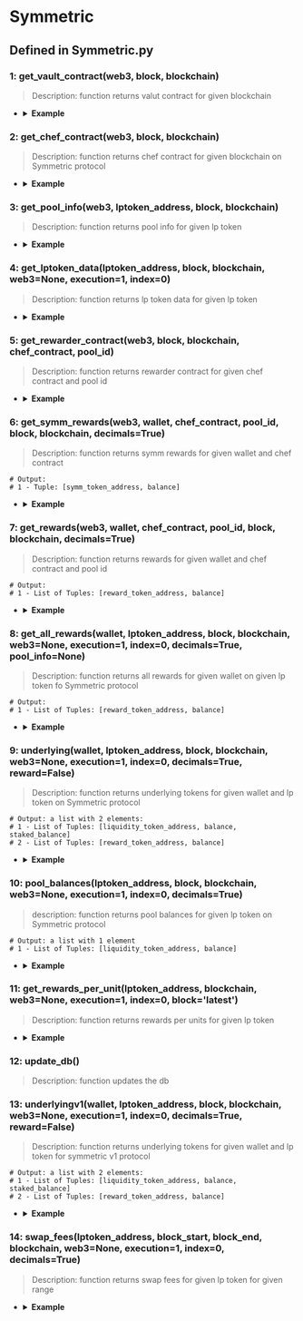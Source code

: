 # Symmetric

## Defined in Symmetric.py

### 1: get_vault_contract(web3, block, blockchain)

> Description: function returns valut contract for given blockchain


- <details><summary><b>Example</b></summary>

  ```

  from defyes import *

  from defyes.functions import *

  from defyes import Symmetric

  web3 = get_node(Chain.XDAI, 'latest', 0)

  f1 = Symmetric.get_vault_contract(web3, 'latest', Chain.XDAI)

  print(f1)


  ```

  ```
  output: <web3._utils.datatypes.Contract object at 0x7fa761bb27a0>

  ```
  </details>


### 2: get_chef_contract(web3, block, blockchain)

> Description: function returns chef contract for given blockchain on Symmetric protocol


- <details><summary><b>Example</b></summary>

  ```

  from defyes import *

  from defyes.functions import *

  from defyes import Symmetric

  web3 = get_node(Chain.XDAI, 'latest', 0)

  f2 = Symmetric.get_chef_contract(web3, 'latest', Chain.XDAI)

  print(f2)

  ```

  ```
  output: <web3._utils.datatypes.Contract object at 0x7fa9fbafe830>

  ```
  </details>


### 3: get_pool_info(web3, lptoken_address, block, blockchain)

> Description: function returns pool info for given lp token


- <details><summary><b>Example</b></summary>

  ```

  from defyes import *

  from defyes.functions import *

  from defyes import Symmetric

  web3 = get_node(Chain.XDAI, 'latest', 0)

  f3 = Symmetric.get_pool_info(web3, '0x8B78873717981F18C9B8EE67162028BD7479142b', 'latest', Chain.XDAI)

  print(f3)

  ```

  ```
  output: 
  {'chef_contract': <web3._utils.datatypes.Contract object at 0x7f560927a830>, 'pool_info': {'poolId': 0, 'allocPoint': 0}, 'totalAllocPoint': 98}

  ```
  </details>


### 4: get_lptoken_data(lptoken_address, block, blockchain, web3=None, execution=1, index=0)

> Description: function returns lp token data for given lp token

- <details><summary><b>Example</b></summary>

  ```

  from defyes import *

  from defyes.functions import *

  from defyes import Symmetric

  web3 = get_node(Chain.XDAI, 'latest', 0)

  f4 = Symmetric.get_lptoken_data('0x8B78873717981F18C9B8EE67162028BD7479142b', 'latest', Chain.XDAI)

  print(f4)

  ```

  ```
  output: 
  {'contract': <web3._utils.datatypes.Contract object at 0x7f1285a66740>, 'poolId': b'\x8bx\x877\x17\x98\x1f\x18\xc9\xb8\xeeg\x16 (\xbdty\x14+\x00\x02\x00\x00\x00\x00\x00\x00\x00\x00\x00\x00', 'decimals': 18, 'totalSupply': 612664746701529997}

  ```
  </details>


### 5: get_rewarder_contract(web3, block, blockchain, chef_contract, pool_id)

> Description: function returns rewarder contract for given chef contract and pool id

- <details><summary><b>Example</b></summary>

  ```

  from defyes import *

  from defyes.functions import *

  from defyes import Symmetric

  web3 = get_node(Chain.XDAI, 'latest', 0)

  f2 = Symmetric.get_chef_contract(web3, 'latest', Chain.XDAI)

  f5 = Symmetric.get_rewarder_contract(web3, 'latest', Chain.XDAI, f2, 0)

  print(f5)

  ```

  ```
  output: <web3._utils.datatypes.Contract object at 0x7f69a936aaa0>

  ```
  </details>


### 6: get_symm_rewards(web3, wallet, chef_contract, pool_id, block, blockchain, decimals=True)

> Description: function returns symm rewards for given wallet and chef contract

  ```
  # Output:
  # 1 - Tuple: [symm_token_address, balance]
  ```
- <details><summary><b>Example</b></summary>

  ```

  from defyes import *

  from defyes.functions import *

  from defyes import Symmetric

  web3 = get_node(Chain.XDAI, 'latest', 0)

  f2 = Symmetric.get_chef_contract(web3, 'latest', Chain.XDAI)

  f6 = Symmetric.get_symm_rewards(web3, '0x849D52316331967b6fF1198e5E32A0eB168D039d', f2, 0, 'latest', Chain.XDAI, 0)

  print(f6)

  ```

  ```
  output: 
  ['0xC45b3C1c24d5F54E7a2cF288ac668c74Dd507a84', 0.0]

  ```
  </details>


### 7: get_rewards(web3, wallet, chef_contract, pool_id, block, blockchain, decimals=True)

> Description: function returns rewards for given wallet and chef contract and pool id

  ```
  # Output:
  # 1 - List of Tuples: [reward_token_address, balance]
  ```
- <details><summary><b>Example</b></summary>

  ```

  from defyes import *

  from defyes.functions import *

  from defyes import Symmetric

  web3 = get_node(Chain.XDAI, 'latest', 0)

  f2 = Symmetric.get_chef_contract(web3, 'latest', Chain.XDAI)

  f7 = Symmetric.get_rewards(web3, '0x849D52316331967b6fF1198e5E32A0eB168D039d', f2, 0, 'latest', Chain.XDAI, 0)

  print(f7)

  ```

  ```
  output: 
  [['0x9C58BAcC331c9aa871AFD802DB6379a98e80CEdb', 0.0]]

  ```
  </details>


### 8: get_all_rewards(wallet, lptoken_address, block, blockchain, web3=None, execution=1, index=0, decimals=True, pool_info=None)

> Description: function returns all rewards for given wallet on given lp token fo Symmetric protocol

  ```
  # Output:
  # 1 - List of Tuples: [reward_token_address, balance]
  ```

- <details><summary><b>Example</b></summary>

  ```

  from defyes import *

  from defyes.functions import *

  from defyes import Symmetric

  f8 = Symmetric.get_all_rewards('0x849D52316331967b6fF1198e5E32A0eB168D039d', '0x8B78873717981F18C9B8EE67162028BD7479142b', 'latest', Chain.XDAI)

  print(f8)


  ```

  ```
  output: 
  [['0xC45b3C1c24d5F54E7a2cF288ac668c74Dd507a84', 0.0], ['0x9C58BAcC331c9aa871AFD802DB6379a98e80CEdb', 0.0]]
  

  ```
  </details>


### 9: underlying(wallet, lptoken_address, block, blockchain, web3=None, execution=1, index=0, decimals=True, reward=False)

> Description: function returns underlying tokens for given wallet and lp token on Symmetric protocol

  ```
  # Output: a list with 2 elements:
  # 1 - List of Tuples: [liquidity_token_address, balance, staked_balance]
  # 2 - List of Tuples: [reward_token_address, balance]
  ```

- <details><summary><b>Example</b></summary>

  ```

  from defyes import *

  from defyes.functions import *

  from defyes import Symmetric

  f9 = Symmetric.underlying('0x849D52316331967b6fF1198e5E32A0eB168D039d', '0x8B78873717981F18C9B8EE67162028BD7479142b', 'latest', Chain.XDAI)

  print(f9)


  ```

  ```
  output: 
  [['0xC45b3C1c24d5F54E7a2cF288ac668c74Dd507a84', 0.0, 0.0], ['0xe91D153E0b41518A2Ce8Dd3D7944Fa863463a97d', 0.0, 0.0]]

  ```
  </details>


### 10: pool_balances(lptoken_address, block, blockchain, web3=None, execution=1, index=0, decimals=True)

> description: function returns pool balances for given lp token on Symmetric protocol

  ```
  # Output: a list with 1 element
  # 1 - List of Tuples: [liquidity_token_address, balance]
  ```

- <details><summary><b>Example</b></summary>

  ```

  from defyes import *

  from defyes.functions import *

  from defyes import Symmetric

  f10 = Symmetric.pool_balances('0x8B78873717981F18C9B8EE67162028BD7479142b', 'latest', Chain.XDAI)

  print(f10)

  ```

  ```
  output: 
  [['0xC45b3C1c24d5F54E7a2cF288ac668c74Dd507a84', 0.5824447991127851], ['0xe91D153E0b41518A2Ce8Dd3D7944Fa863463a97d', 0.023928716865637658]]
  
  ```
  </details>

### 11: get_rewards_per_unit(lptoken_address, blockchain, web3=None, execution=1, index=0, block='latest')

> Description: function returns rewards per units for given lp token

- <details><summary><b>Example</b></summary>

  ```

  from defyes import *

  from defyes.functions import *

  from defyes import Symmetric

  f11 = Symmetric.get_rewards_per_unit('0x8B78873717981F18C9B8EE67162028BD7479142b', Chain.XDAI)

  print(f11)

  ```

  ```
  output: 
  [{'symm_address': '0xC45b3C1c24d5F54E7a2cF288ac668c74Dd507a84', 'symmPerSecond': 0.0}, {'reward_address': '0x9C58BAcC331c9aa871AFD802DB6379a98e80CEdb', 'rewardPerSecond': 0.0}]
  
  ```
  </details>

### 12: update_db()

> Description: function updates the db

### 13: underlyingv1(wallet, lptoken_address, block, blockchain, web3=None, execution=1, index=0, decimals=True, reward=False)

> Description: function returns underlying tokens for given wallet and lp token for symmetric v1 protocol

  ```
  # Output: a list with 2 elements:
  # 1 - List of Tuples: [liquidity_token_address, balance, staked_balance]
  # 2 - List of Tuples: [reward_token_address, balance]
  ```
- <details><summary><b>Example</b></summary>

  ```

  from defyes import *

  from defyes.functions import *

  from defyes import Symmetric

  f13 = Symmetric.underlyingv1('0x849D52316331967b6fF1198e5E32A0eB168D039d', '0x8B78873717981F18C9B8EE67162028BD7479142b', 'latest', Chain.XDAI)

  print(f13)

  ```

  ```
  output: 
  0
  612664746701529997
  [['0xC45b3C1c24d5F54E7a2cF288ac668c74Dd507a84', 0.0, 0.0], ['0xe91D153E0b41518A2Ce8Dd3D7944Fa863463a97d', 0.0, 0.0]]

  
  ```
  </details>


### 14: swap_fees(lptoken_address, block_start, block_end, blockchain, web3=None, execution=1, index=0, decimals=True)

> Description: function returns swap fees for given lp token for given range

- <details><summary><b>Example</b></summary>

  ```

  from defyes import *

  from defyes.functions import *

  from defyes import Symmetric

  f14 = Symmetric.swap_fees('0x65b0e9418e102a880c92790f001a9c5810b0ef32', 25928795, 'latest', Chain.XDAI)

  print(f14)

  ```

  ```
  output: 
  {'swaps': [{'block': 25930778, 'token': '0xb7D311E2Eb55F2f68a9440da38e7989210b9A05e', 'amount': 0.010421660802460526}, {'block': 25930780, 'token': '0xb7D311E2Eb55F2f68a9440da38e7989210b9A05e', 'amount': 0.007520257123154599}, {'block': 25930784, 'token': '0xb7D311E2Eb55F2f68a9440da38e7989210b9A05e', 'amount': 0.008243855399208456}, {'block': 25930789, 'token': '0xb7D311E2Eb55F2f68a9440da38e7989210b9A05e', 'amount': 0.007877870087106005}, {'block': 25930797, 'token': '0xb7D311E2Eb55F2f68a9440da38e7989210b9A05e', 'amount': 0.006428455971430291}, {'block': 25930802, 'token': '0xb7D311E2Eb55F2f68a9440da38e7989210b9A05e', 'amount': 0.006066430265895466}, {'block': 25930804, 'token': '0xb7D311E2Eb55F2f68a9440da38e7989210b9A05e', 'amount': 0.006064083055418988}, {'block': 25930810, 'token': '0xb7D311E2Eb55F2f68a9440da38e7989210b9A05e', 'amount': 0.006061810233426429}, {'block': 25930831, 'token': '0xb7D311E2Eb55F2f68a9440da38e7989210b9A05e', 'amount': 0.006061737207627279}, {'block': 25930833, 'token': '0xb7D311E2Eb55F2f68a9440da38e7989210b9A05e', 'amount': 0.006059392721465463}]}

  
  ```
  </details>

